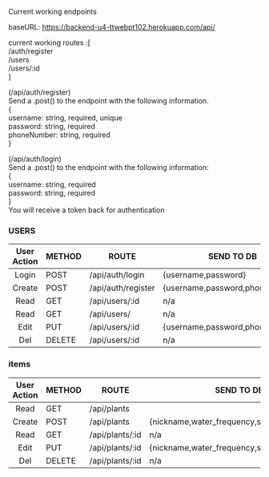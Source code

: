 Current working endpoints

baseURL: https://backend-u4-ttwebpt102.herokuapp.com/api/

current working routes
:[<br/>
/auth/register<br/>
/users<br/>
/users/:id<br/>
]

(/api/auth/register)<br/>
Send a .post() to the endpoint with the following information.<br/>
{<br/>
username: string, required, unique<br/>
password: string, required<br/>
phoneNumber: string, required<br/>
}<br/>

(/api/auth/login)<br/>
Send a .post() to the endpoint with the following information:<br/>
{<br/>
username: string, required<br/>
password: string, required<br/>
}<br/>
You will receive a token back for authentication<br/>

### USERS

| User Action | METHOD | ROUTE              | SEND TO DB                      |
| :---------: | ------ | ------------------ | ------------------------------- |
|    Login    | POST   | /api/auth/login    | {username,password}             |
|   Create    | POST   | /api/auth/register | {username,password,phoneNumber} |
|    Read     | GET    | /api/users/:id     | n/a                             |
|    Read     | GET    | /api/users/        | n/a                             |
|    Edit     | PUT    | /api/users/:id     | {username,password,phoneNumber} |
|     Del     | DELETE | /api/users/:id     | n/a                             |

### items

| User Action | METHOD | ROUTE           | SEND TO DB                                    |
| :---------: | ------ | --------------- | --------------------------------------------- |
|    Read     | GET    | /api/plants     |
|   Create    | POST   | /api/plants     | {nickname,water_frequency,species_id,user_id} |
|    Read     | GET    | /api/plants/:id | n/a                                           |
|    Edit     | PUT    | /api/plants/:id | {nickname,water_frequency,species_id,user_id} |
|     Del     | DELETE | /api/plants/:id | n/a                                           |
